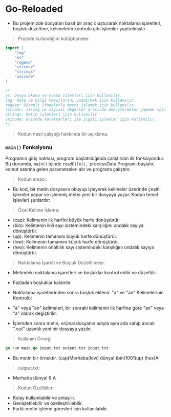 # Go-Reloaded

* Bu projemizde dosyaları basit bir araç oluşturarak noktalama işaretleri, boşluk düzeltme, kelimelerin kontrolü gibi işlemler yaptırılmıştır.
> Projede kullandığım kütüphaneler.
```go
import (
	"log"
	"os"
	"regexp"
	"strconv"
	"strings"
	"unicode"
)

/*
os: Dosya okuma ve yazma işlemleri için kullanılır.
log: Hata ve bilgi mesajlarını yazdırmak için kullanılır.
regexp: Düzenli ifadelerle metni işlemek için kullanılır.
strconv: String ve sayısal değerler arasında dönüştürmeler yapmak için kullanılır.
strings: Metin işlemleri için kullanılır.
unicode: Unicode karakterleri ile ilgili işlemler için kullanılır.
*/
```
>  Kodun nasıl çalıştığı hakkında bir açıklama.

### `main()` Fonksiyonu
Programın giriş noktası, program başlatıldığında çalıştırılan ilk fonksiyondur. Bu durumda, `main()` içinde `readFile()`, `processData
Programı başlatır, komut satırına gelen parametreleri alır ve programı çalıştırır.

> Kodun amacı:
* Bu kod, bir metin dosyasını okuyup işleyerek kelimeler üzerinde çeşitli işlemler yapar ve işlenmiş metni yeni bir dosyaya yazar. Kodun temel işlevleri şunlardır:

> Özel Kelime İşleme:

* (cap): Kelimenin ilk harfini büyük harfe dönüştürür.
* (bin): Kelimenin ikili sayı sistemindeki karşılığını ondalık sayıya dönüştürür.
* (up): Kelimenin tamamını büyük harfe dönüştürür.
* (low): Kelimenin tamamını küçük harfe dönüştürür.
* (hex): Kelimenin onaltılık sayı sistemindeki karşılığını ondalık sayıya dönüştürür.

> Noktalama İşareti ve Boşluk Düzeltilmesi:

* Metindeki noktalama işaretleri ve boşluklar kontrol edilir ve düzeltilir.
* Fazladan boşluklar kaldırılır.
* Noktalama işaretlerinden sonra boşluk eklenir.
"a" ve "an" Kelimelerinin Kontrolü:

* "a" veya "an" kelimeleri, bir sonraki kelimenin ilk harfine göre "an" veya "a" olarak değiştirilir.
* İşlemden sonra metin, orijinal dosyanın adıyla aynı ada sahip ancak ".out" uzantılı yeni bir dosyaya yazılır.

> Kullanım Örneği
```go
go run main.go input.txt output.txt input.txt
```

* Bu metin bir örnektir. (cap)Merhaba(low) dünya! (bin)1001(up) (hex)A

> output.txt:

* Merhaba dünya! 9 A

> Kodun Özellikleri
* Kolay kullanılabilir ve anlaşılır.
* Genişletilebilir ve özelleştirilebilir.
* Farklı metin işleme görevleri için kullanılabilir.